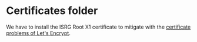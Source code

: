 # Certificates folder

We have to install the ISRG Root X1 certificate to mitigate with the [certificate problems of Let's Encrypt](https://letsencrypt.org/docs/dst-root-ca-x3-expiration-september-2021).